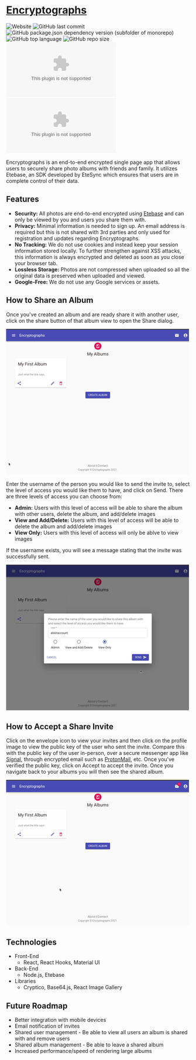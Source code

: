 # [Encryptographs](https://encryptographs.com)
![Website](https://img.shields.io/website?label=Website&up_message=encryptographs.com&url=https%3A%2F%2Fencryptographs.com)
![GitHub last commit](https://img.shields.io/github/last-commit/zoranbajic/encryptographs?logo=GitHub)
![GitHub package.json dependency version (subfolder of monorepo)](https://img.shields.io/github/package-json/dependency-version/zoranbajic/encryptographs/etebase?label=Etebase)
![GitHub top language](https://img.shields.io/github/languages/top/zoranbajic/encryptographs?logo=GitHub)
![GitHub repo size](https://img.shields.io/github/repo-size/zoranbajic/encryptographs?logo=GitHub)
![Chromium HSTS preload](https://img.shields.io/hsts/preload/encryptographs.com)
![Mozilla HTTP Observatory Grade](https://img.shields.io/mozilla-observatory/grade/encryptographs.com?logo=Mozilla)

Encryptographs is an end-to-end encrypted single page app that allows users to securely share photo albums with friends and family. It utilizes Etebase, an SDK developed by EteSync which ensures that users are in complete control of their data.

## Features

* **Security:** All photos are end-to-end encrypted using [Etebase](https://www.etebase.com) and can only be viewed by you and users you share them with.
* **Privacy:** Minimal information is needed to sign up. An email address is required but this is not shared with 3rd parties and only used for registration and updates regarding Encryptographs.
* **No Tracking:** We do not use cookies and instead keep your session information stored locally. To further strengthen against XSS attacks, this information is always encrypted and deleted as soon as you close your browser tab.
* **Lossless Storage:** Photos are not compressed when uploaded so all the original data is preserved when uploaded and viewed.
* **Google-Free:** We do not use any Google services or assets.

## How to Share an Album

Once you've created an album and are ready share it with another user, click on the share button of that album view to open the Share dialog.

![Share dialog](https://github.com/zoranbajic/encryptographs/raw/main/src/assets/share_dialog.gif)

Enter the username of the person you would like to send the invite to, select the level of access you would like them to have, and click on Send. There are three levels of access you can choose from:

* **Admin:** Users with this level of access will be able to share the album with other users, delete the album, and add/delete images
* **View and Add/Delete:** Users with this level of access will be able to delete the album and add/delete images
* **View Only:** Users with this level of access will only be ablve to view images


If the username exists, you will see a message stating that the invite was successfully sent.

![Invite sent](https://github.com/zoranbajic/encryptographs/raw/main/src/assets/invite_sent_success.gif)

## How to Accept a Share Invite

Click on the envelope icon to view your invites and then click on the profile image to view the public key of the user who sent the invite. Compare this with the public key of the user in-person, over a secure messenger app like [Signal](https://www.signal.org/), through encrypted email such as [ProtonMail](https://www.protonmail.com), etc. Once you've verified the public key, click on Accept to accept the invite. Once you navigate back to your albums you will then see the shared album.

![Accept invite](https://github.com/zoranbajic/encryptographs/raw/main/src/assets/invite_accepted.gif)

## Technologies

* Front-End
	* React, React Hooks, Material UI
* Back-End
	* Node.js, Etebase
* Libraries
	* Cryptico, Base64.js, React Image Gallery

## Future Roadmap

* Better integration with mobile devices
* Email notification of invites
* Shared user management - Be able to view all users an album is shared with and remove users
* Shared album management - Be able to leave a shared album
* Increased performance/speed of rendering large albums
